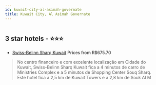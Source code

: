 ```yaml
---
id: kuwait-city-al-asimah-governate
title: Kuwait City, Al Asimah Governate
---
```


<center><img src="https://i.travelapi.com/hotels/70000000/69270000/69260800/69260754/52fda1ba_z.jpg" alt="" /></center>


##  3 star hotels - ⭐️⭐️⭐️

-    [Swiss-Belinn Sharq Kuwait](https://www.hurb.com/br/aud/https://www.hurb.com/br/hotels/kuwait-city/swiss-belinn-sharq-kuwait-HT-2JLE?cmp=18055) Prices from R$675.70
   > No centro financeiro e com excelente localização em Cidade do Kuwait, Swiss-Belinn Sharq Kuwait fica a 4 minutos de carro de Ministries Complex e a 5 minutos de Shopping Center Souq Sharq.  Este hotel fica a 2,5 km de Kuwait Towers e a 2,8 km de Souk Al M
